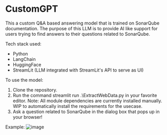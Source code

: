 # CustomGPT
This a custom Q&A based answering model that is trained on SonarQube documentation.
The purpose of this LLM is to provide AI like support for users trying to find answers to their questions related to SonarQube.

Tech stack used:
- Python
- LangChain
- HuggingFace
- StreamLit (LLM integrated with StreamLit's API to serve as UI)

To use the model:
1. Clone the repository.
2. Run the command streamlit run .\ExtractWebData.py in your favorite editor. Note: All module dependencies are currently installed manually. WIP to automatically install the requirements for the usecase.
3. Ask a question related to SonarQube in the dialog box that pops up in your browser!

Example:
![image](https://github.com/YaminiYedupati/CustomGPT/assets/147988230/8884bde4-e054-477c-b96c-45c160e7662a)

